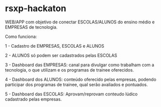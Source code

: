 # rsxp-hackaton

WEB/APP com objetivo de conectar ESCOLAS/ALUNOS do ensino médio e EMPRESAS de tecnologia.

Como funciona:

1 - Cadastro de EMPRESAS, ESCOLAS e ALUNOS

2 - ALUNOS só podem ser cadastrados pelas ESCOLAS

3 - Dashboard das EMPRESAS: 
    canal para divulgar como trabalham com a tecnologia, o que utilizam e os programas de trainee oferecidos.

4 - Dashboard dos ALUNOS:
    conteúdo oferecido pelas empresas, podendo participar dos programas de trainee, qual serão avaliados e pontuados.

5 - Dashboard das ESCOLAS:
    Aprovam/reprovam conteudo lúdico cadastrado pelas empresas.
